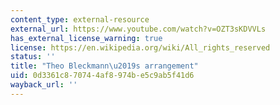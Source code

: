 ```yaml
---
content_type: external-resource
external_url: https://www.youtube.com/watch?v=OZT3sKDVVLs
has_external_license_warning: true
license: https://en.wikipedia.org/wiki/All_rights_reserved
status: ''
title: "Theo Bleckmann\u2019s arrangement"
uid: 0d3361c8-7074-4af8-974b-e5c9ab5f41d6
wayback_url: ''
---
```


